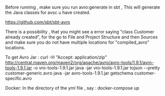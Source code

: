 Before running , make sure you run avro:generate in sbt , This will generate the Java classes for avsc u have created.

https://github.com/sbt/sbt-avro

There is a possibility , that you might see a error saying "class Customer already created", for the go to File and Project Structure and
then Sources and make sure you do not have multiple locations for "compiled_avro" locations.

To get Avro Jar :
curl -H "Accept: application/zip"  http://central.maven.org/maven2/org/apache/avro/avro-tools/1.9.1/avro-tools-1.9.1.jar -o vro-tools-1.9.1.jar
java -jar vro-tools-1.9.1.jar tojson --pretty customer-generic.avro
java -jar avro-tools-1.9.1.jar getschema customer-specific.avro


Docker:
In the directory of the yml file , say : docker-compose up